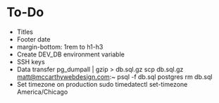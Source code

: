 # To-Do

- Titles
- Footer date
- margin-bottom: 1rem to h1-h3
- Create DEV_DB environment variable
- SSH keys
- Data transfer
    pg_dumpall | gzip > db.sql.gz
    scp db.sql.gz matt@mccarthywebdesign.com:~
    psql -f db.sql postgres
    rm db.sql
- Set timezone on production
    sudo timedatectl set-timezone America/Chicago
